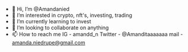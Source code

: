 - 👋 Hi, I’m @Amandanied
- 👀 I’m interested in crypto, nft's, investing, trading
- 🌱 I’m currently learning to invest
- 💞️ I’m looking to collaborate on anything
- 📫 How to reach me IG - amandd_n Twitter - @Amanditaaaaaaa mail - amanda.niedrupe@gmail.com

<!---
Amandanied/Amandanied is a ✨ special ✨ repository because its `README.md` (this file) appears on your GitHub profile.
You can click the Preview link to take a look at your changes.
--->
